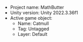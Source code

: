 <!-- UNITY CODE ASSIST INSTRUCTIONS START -->
- Project name: MathButter
- Unity version: Unity 2022.3.36f1
- Active game object:
  - Name: Catmull
  - Tag: Untagged
  - Layer: Default
<!-- UNITY CODE ASSIST INSTRUCTIONS END -->